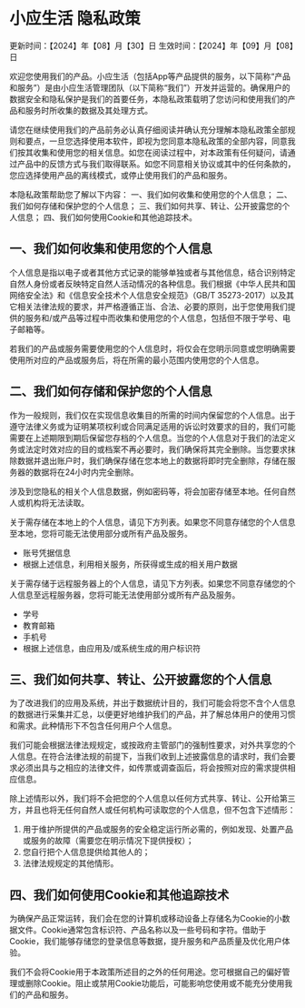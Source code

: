 # 小应生活 隐私政策
更新时间：【2024】年【08】月【30】日
生效时间：【2024】年【09】月【08】日

欢迎您使用我们的产品。小应生活（包括App等产品提供的服务，以下简称“产品和服务”）是由小应生活管理团队（以下简称“我们”）开发并运营的。确保用户的数据安全和隐私保护是我们的首要任务，本隐私政策载明了您访问和使用我们的产品和服务时所收集的数据及其处理方式。

请您在继续使用我们的产品前务必认真仔细阅读并确认充分理解本隐私政策全部规则和要点，一旦您选择使用本软件，即视为您同意本隐私政策的全部内容，同意我们按其收集和使用您的相关信息。如您在阅读过程中，对本政策有任何疑问，请通过产品中的反馈方式与我们取得联系。如您不同意相关协议或其中的任何条款的，您应选择使用产品的离线模式，或停止使用我们的产品和服务。

本隐私政策帮助您了解以下内容：
一、我们如何收集和使用您的个人信息；
二、我们如何存储和保护您的个人信息；
三、我们如何共享、转让、公开披露您的个人信息；
四、我们如何使用Cookie和其他追踪技术。

## 一、我们如何收集和使用您的个人信息
个人信息是指以电子或者其他方式记录的能够单独或者与其他信息，结合识别特定自然人身份或者反映特定自然人活动情况的各种信息。我们根据《中华人民共和国网络安全法》和《信息安全技术个人信息安全规范》（GB/T 35273-2017）以及其它相关法律法规的要求，并严格遵循正当、合法、必要的原则，出于您使用我们提供的服务和/或产品等过程中而收集和使用您的个人信息，包括但不限于学号、电子邮箱等。

若我们的产品或服务需要使用您的个人信息时，将仅会在您明示同意或您明确需要使用所对应的产品或服务后，将在所需的最小范围内使用您的个人信息。

## 二、我们如何存储和保护您的个人信息
作为一般规则，我们仅在实现信息收集目的所需的时间内保留您的个人信息。出于遵守法律义务或为证明某项权利或合同满足适用的诉讼时效要求的目的，我们可能需要在上述期限到期后保留您存档的个人信息。当您的个人信息对于我们的法定义务或法定时效对应的目的或档案不再必要时，我们确保将其完全删除。当您要求抹除数据并退出账户时，我们确保存储在您本地上的数据将即时完全删除，存储在服务器的数据将在24小时内完全删除。

涉及到您隐私的相关个人信息数据，例如密码等，将会加密存储至本地。任何自然人或机构将无法读取。

关于需存储在本地上的个人信息，请见下方列表。如果您不同意存储您的个人信息至本地，您将可能无法使用部分或所有产品及服务。
- 账号凭据信息
- 根据上述信息，利用相关服务，所获得或生成的相关用户数据

关于需存储于远程服务器上的个人信息，请见下方列表。如果您不同意存储您的个人信息至远程服务器，您将可能无法使用部分或所有产品及服务。
- 学号
- 教育邮箱
- 手机号
- 根据上述信息，由应用及/或系统生成的用户标识符

## 三、我们如何共享、转让、公开披露您的个人信息
为了改进我们的应用及系统，并出于数据统计目的，我们可能会将您不含个人信息的数据进行采集并汇总，以便更好地维护我们的产品，并了解总体用户的使用习惯和需求。此种情形下不包含任何用户个人信息。

我们可能会根据法律法规规定，或按政府主管部门的强制性要求，对外共享您的个人信息。在符合法律法规的前提下，当我们收到上述披露信息的请求时，我们会要求必须出具与之相应的法律文件，如传票或调查函后，将会按照对应的需求提供相应信息。

除上述情形以外，我们将不会把您的个人信息以任何方式共享、转让、公开给第三方，并且也将无任何自然人或任何机构可读取您的个人信息，但不包含下述情形：
1. 用于维护所提供的产品或服务的安全稳定运行所必需的，例如发现、处置产品或服务的故障（需要您在明示情况下提供授权）；
2. 您自行把个人信息提供给其他人的；
3. 法律法规规定的其他情形。

## 四、我们如何使用Cookie和其他追踪技术
为确保产品正常运转，我们会在您的计算机或移动设备上存储名为Cookie的小数据文件。Cookie通常包含标识符、产品名称以及一些号码和字符。借助于Cookie，我们能够存储您的登录信息等数据，提升服务和产品质量及优化用户体验。

我们不会将Cookie用于本政策所述目的之外的任何用途。您可根据自己的偏好管理或删除Cookie。阻止或禁用Cookie功能后，可能影响您使用或不能充分使用我们的产品和服务。
